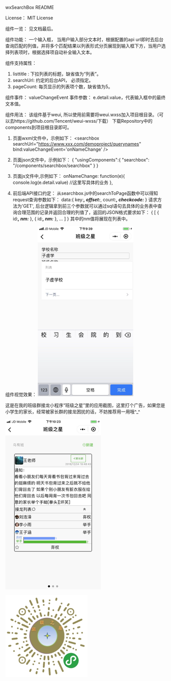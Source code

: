 wxSearchBox README

License： MIT License

组件一览：
见文档最后。

组件功能：
一个输入框， 当用户输入部分文本时，根据配置的api url即时去后台查询匹配的列值，并将多个匹配结果以列表形式分页展现到输入框下方，当用户选择列表项时，根据选择项自动补全输入文本。

组件支持属性：
1. listtitle : 下拉列表的标题，缺省值为“列表”。
2. searchUrl: 约定的后台API， 必须指定。
3. pageCount: 每页显示的列表项个数，缺省值为5。

组件事件：
valueChangeEvent
事件参数：
e.detail.value，代表输入框中的最终文本值。

组件用法：
该组件基于weui, 所以使用前需要将weui.wxss加入项目根目录。（可以去https://github.com/Tencent/weui-wxss/下载）
下载Repository中的components到项目根目录即可。


1. 页面wxml文件中，示例如下：
&lt;searchbox  searchUrl="https://www.xxx.com/demoproject/querynames" bind:valueChangeEvent='onNameChange' /&gt;

2. 页面json文件中，示例如下：
{
  "usingComponents":{
    "searchbox": "/components/searchbox/searchbox"
  }
}

3. 页面js文件中,示例如下：
onNameChange: function(e){
    console.log(e.detail.value)
	//这里写具体的业务
},

4. 前后端API接口约定：
从searchbox.js中的searchToPage函数中可以得知request查询参数如下：
data:{
	key:***,
	offset:***,
	count:***,
	checkcode:***
}
请求方法为'GET', 后台逻辑拿到前三个参数就可以通过sql语句去具体的业务表中查询合理范围的记录并返回合理的列值了，返回的JSON格式要求如下：
{
[
   {
   id:***,
   nm:***
   },
   {
   id:***,
   nm:***
   },
   ...
]
}
其中的nm值将展现在列表中。

组件视觉效果：
<img src="https://github.com/legendcastle/wxSearchBox/blob/master/readmeimgs/searchbox.jpg" width="300"/>

这是在我的班级群接龙小程序“班级之星”里的应用截图，这里打个广告，如果您是小学生的家长，经常被家长群的接龙困扰的话，不妨推荐用一用哦^_^

<img src="https://github.com/legendcastle/wxSearchBox/blob/master/readmeimgs/cs.jpg" width="300"/>

![image](https://github.com/legendcastle/wxSearchBox/blob/master/readmeimgs/csbarcode.jpg)




